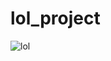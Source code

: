 # lol_project
![lol](https://user-images.githubusercontent.com/72076023/113073598-58118600-9204-11eb-81db-65b8893d80a5.png)
